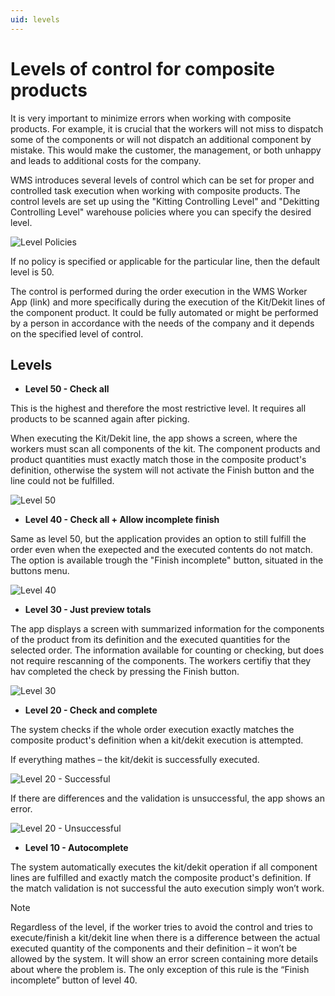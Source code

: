 ```yaml
---
uid: levels
---
```


# Levels of control for composite products

It is very important to minimize errors when working with composite products. 
For example, it is crucial that the workers will not miss to dispatch some of the components or will not dispatch an additional component by mistake. This would make the customer, the management, or both unhappy and leads to additional costs for the company.

WMS introduces several levels of control which can be set for proper and controlled task execution when working with composite products. 
The control levels are set up using the "Kitting Controlling Level" and "Dekitting Controlling Level" warehouse policies where you can specify the desired level.

![Level Policies](pictures/level-policies.png)

If no policy is specified or applicable for the particular line, then the default level is 50.

The control is performed during the order execution in the WMS Worker App (link) and more specifically during the execution of the Kit/Dekit lines of the component product. It could be fully automated or might be performed by a person in accordance with the needs of the company and it depends on the specified level of control.

## Levels
* **Level 50 - Check all**

This is the highest and therefore the most restrictive level. It requires all products to be scanned again after picking.

When executing the Kit/Dekit line, the app shows a screen, where the workers must scan all components of the kit. The component products and product quantities must exactly match those in the composite product's definition, otherwise the system will not activate the Finish button and the line could not be fulfilled.

![Level 50](pictures/level50.png)

* **Level 40 - Check all + Allow incomplete finish**

Same as level 50, but the application provides an option to still fulfill the order even when the exepected and the executed contents do not match. The option is available trough the "Finish incomplete" button, situated in the buttons menu.

![Level 40](pictures/level40.png)

* **Level 30 - Just preview totals**

The app displays a screen with summarized information for the components of the product from its definition and the executed quantities for the selected order. The information available for counting or checking, but does not require rescanning of the components. The workers certifiy that they hav completed the check by pressing the Finish button.

![Level 30](pictures/level30.png)

* **Level 20 - Check and complete**

The system checks if the whole order execution exactly matches the composite product's definition when a kit/dekit execution is attempted.

If everything mathes – the kit/dekit is successfully executed.

![Level 20 - Successful](pictures/level20-successful.png)

If there are differences and the validation is unsuccessful, the app shows an error.

![Level 20 - Unsuccessful](pictures/level20-unsuccessful.png)

* **Level 10 - Autocomplete**

The system automatically executes the kit/dekit operation if all component lines are fulfilled and exactly match the composite product's definition. 
If the match validation is not successful the auto execution simply won’t work. 

> [!Note]
> Regardless of the level, if the worker tries to avoid the control and tries to execute/finish a kit/dekit line when there is a difference between the actual executed quantity of the components and their definition – it won’t be allowed by the system. It will show an error screen containing more details about where the problem is.
The only exception of this rule is the “Finish incomplete” button of level 40.
